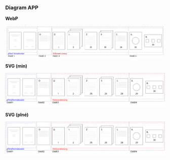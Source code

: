### Diagram APP

**WebP**

![WebP Diagram APP](https://github.com/jhlade/KP-APP/blob/assets/struktura/diagram-app.webp?raw=true)

**SVG (min)**

![SVG Diagram APP](https://github.com/jhlade/KP-APP/blob/assets/struktura/diagram-app-min.svg?raw=true)

**SVG (plné)**

![SVG Diagram APP](https://github.com/jhlade/KP-APP/blob/assets/struktura/diagram-app.svg?raw=true)
